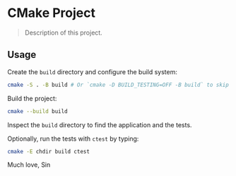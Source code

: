 # CMake Project

> Description of this project.

## Usage

Create the `build` directory and configure the build system:

```bash
cmake -S . -B build # Or `cmake -D BUILD_TESTING=OFF -B build` to skip tests. 
```

Build the project:
```bash
cmake --build build
```
Inspect the `build` directory to find the application and the tests.

Optionally, run the tests with `ctest` by typing:
```bash
cmake -E chdir build ctest
```
Much love, Sin
